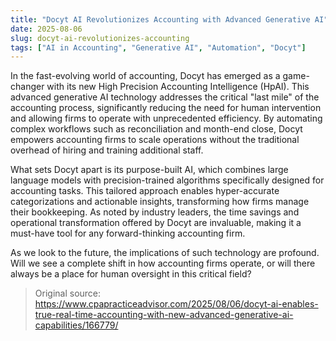 ```yaml
---
title: "Docyt AI Revolutionizes Accounting with Advanced Generative AI"
date: 2025-08-06
slug: docyt-ai-revolutionizes-accounting
tags: ["AI in Accounting", "Generative AI", "Automation", "Docyt"]
---
```


In the fast-evolving world of accounting, Docyt has emerged as a game-changer with its new High Precision Accounting Intelligence (HpAI). This advanced generative AI technology addresses the critical "last mile" of the accounting process, significantly reducing the need for human intervention and allowing firms to operate with unprecedented efficiency. By automating complex workflows such as reconciliation and month-end close, Docyt empowers accounting firms to scale operations without the traditional overhead of hiring and training additional staff.

What sets Docyt apart is its purpose-built AI, which combines large language models with precision-trained algorithms specifically designed for accounting tasks. This tailored approach enables hyper-accurate categorizations and actionable insights, transforming how firms manage their bookkeeping. As noted by industry leaders, the time savings and operational transformation offered by Docyt are invaluable, making it a must-have tool for any forward-thinking accounting firm.

As we look to the future, the implications of such technology are profound. Will we see a complete shift in how accounting firms operate, or will there always be a place for human oversight in this critical field?
> Original source: https://www.cpapracticeadvisor.com/2025/08/06/docyt-ai-enables-true-real-time-accounting-with-new-advanced-generative-ai-capabilities/166779/